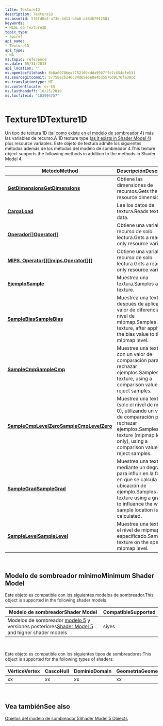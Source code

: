 ```yaml
---
title: Texture1D
description: Texture1D
ms.assetid: 5f6fd0e4-a73e-4d13-b3a0-c884b7912581
keywords:
- HLSL de Texture1D
topic_type:
- apiref
api_name:
- Texture1D
api_type:
- NA
ms.topic: reference
ms.date: 05/31/2018
api_location: ''
ms.openlocfilehash: 8b8a60706ea2752109cdda9907ffe7c654efe531
ms.sourcegitcommit: 57758ecb246c84d65e6e0e4bd5570d9176fa39cd
ms.translationtype: MT
ms.contentlocale: es-ES
ms.lasthandoff: 10/25/2019
ms.locfileid: "103994757"
---
```

# <a name="texture1d"></a><span data-ttu-id="42a7e-104">Texture1D</span><span class="sxs-lookup"><span data-stu-id="42a7e-104">Texture1D</span></span>

<span data-ttu-id="42a7e-105">Un tipo de textura 1D ([tal como existe en el modelo de sombreador 4](dx-graphics-hlsl-to-type.md)) más las variables de recurso.</span><span class="sxs-lookup"><span data-stu-id="42a7e-105">A 1D texture type ([as it exists in Shader Model 4](dx-graphics-hlsl-to-type.md)) plus resource variables.</span></span> <span data-ttu-id="42a7e-106">Este objeto de textura admite los siguientes métodos además de los métodos del modelo de sombreador 4.</span><span class="sxs-lookup"><span data-stu-id="42a7e-106">This texture object supports the following methods in addition to the methods in Shader Model 4.</span></span>



| <span data-ttu-id="42a7e-107">Método</span><span class="sxs-lookup"><span data-stu-id="42a7e-107">Method</span></span>                                                                  | <span data-ttu-id="42a7e-108">Descripción</span><span class="sxs-lookup"><span data-stu-id="42a7e-108">Description</span></span>                                                                                |
|-------------------------------------------------------------------------|--------------------------------------------------------------------------------------------|
| [<span data-ttu-id="42a7e-109">**GetDimensions**</span><span class="sxs-lookup"><span data-stu-id="42a7e-109">**GetDimensions**</span></span>](sm5-object-texture1d-getdimensions.md)             | <span data-ttu-id="42a7e-110">Obtiene las dimensiones de recursos.</span><span class="sxs-lookup"><span data-stu-id="42a7e-110">Gets the resource dimensions.</span></span>                                                              |
| [<span data-ttu-id="42a7e-111">**Carga**</span><span class="sxs-lookup"><span data-stu-id="42a7e-111">**Load**</span></span>](texture1d-load.md)                                          | <span data-ttu-id="42a7e-112">Lee los datos de textura.</span><span class="sxs-lookup"><span data-stu-id="42a7e-112">Reads texture data.</span></span>                                                                        |
| <span data-ttu-id="42a7e-113">[**Operador\[\]**](sm5-object-texture1d-operatorindex.md)</span><span class="sxs-lookup"><span data-stu-id="42a7e-113">[**Operator\[\]**](sm5-object-texture1d-operatorindex.md)</span></span>              | <span data-ttu-id="42a7e-114">Obtiene una variable de recurso de solo lectura.</span><span class="sxs-lookup"><span data-stu-id="42a7e-114">Gets a read-only resource variable.</span></span>                                                        |
| <span data-ttu-id="42a7e-115">[**MIPS. Operator\[\]\[\]**](sm5-object-texture1d-mipsoperatorindex.md)</span><span class="sxs-lookup"><span data-stu-id="42a7e-115">[**mips.Operator\[\]\[\]**](sm5-object-texture1d-mipsoperatorindex.md)</span></span> | <span data-ttu-id="42a7e-116">Obtiene una variable de recurso de solo lectura.</span><span class="sxs-lookup"><span data-stu-id="42a7e-116">Gets a read-only resource variable.</span></span>                                                        |
| [<span data-ttu-id="42a7e-117">**Ejemplo**</span><span class="sxs-lookup"><span data-stu-id="42a7e-117">**Sample**</span></span>](texture1d-sample.md)                                      | <span data-ttu-id="42a7e-118">Muestrea una textura.</span><span class="sxs-lookup"><span data-stu-id="42a7e-118">Samples a texture.</span></span>                                                                         |
| [<span data-ttu-id="42a7e-119">**SampleBias**</span><span class="sxs-lookup"><span data-stu-id="42a7e-119">**SampleBias**</span></span>](texture1d-samplebias.md)                              | <span data-ttu-id="42a7e-120">Muestrea una textura, después de aplicar el valor de diferencia al nivel de mipmap.</span><span class="sxs-lookup"><span data-stu-id="42a7e-120">Samples a texture, after applying the bias value to the mipmap level.</span></span>                      |
| [<span data-ttu-id="42a7e-121">**SampleCmp**</span><span class="sxs-lookup"><span data-stu-id="42a7e-121">**SampleCmp**</span></span>](texture1d-samplecmp.md)                                | <span data-ttu-id="42a7e-122">Muestrea una textura con un valor de comparación para rechazar ejemplos.</span><span class="sxs-lookup"><span data-stu-id="42a7e-122">Samples a texture, using a comparison value to reject samples.</span></span>                             |
| [<span data-ttu-id="42a7e-123">**SampleCmpLevelZero**</span><span class="sxs-lookup"><span data-stu-id="42a7e-123">**SampleCmpLevelZero**</span></span>](texture1d-samplecmplevelzero.md)              | <span data-ttu-id="42a7e-124">Muestrea una textura (solo el nivel de mipmap 0), utilizando un valor de comparación para rechazar ejemplos.</span><span class="sxs-lookup"><span data-stu-id="42a7e-124">Samples a texture (mipmap level 0 only), using a comparison value to reject samples.</span></span>       |
| [<span data-ttu-id="42a7e-125">**SampleGrad**</span><span class="sxs-lookup"><span data-stu-id="42a7e-125">**SampleGrad**</span></span>](texture1d-samplegrad.md)                              | <span data-ttu-id="42a7e-126">Muestrea una textura mediante un degradado para influir en la forma en que se calcula la ubicación de ejemplo.</span><span class="sxs-lookup"><span data-stu-id="42a7e-126">Samples a texture using a gradient to influence the way the sample location is calculated.</span></span> |
| [<span data-ttu-id="42a7e-127">**SampleLevel**</span><span class="sxs-lookup"><span data-stu-id="42a7e-127">**SampleLevel**</span></span>](texture1d-samplelevel.md)                            | <span data-ttu-id="42a7e-128">Muestrea una textura en el nivel de mipmap especificado.</span><span class="sxs-lookup"><span data-stu-id="42a7e-128">Samples a texture on the specified mipmap level.</span></span>                                           |



 

## <a name="minimum-shader-model"></a><span data-ttu-id="42a7e-129">Modelo de sombreador mínimo</span><span class="sxs-lookup"><span data-stu-id="42a7e-129">Minimum Shader Model</span></span>

<span data-ttu-id="42a7e-130">Este objeto es compatible con los siguientes modelos de sombreador.</span><span class="sxs-lookup"><span data-stu-id="42a7e-130">This object is supported in the following shader models.</span></span>



| <span data-ttu-id="42a7e-131">Modelo de sombreador</span><span class="sxs-lookup"><span data-stu-id="42a7e-131">Shader Model</span></span>                                                                | <span data-ttu-id="42a7e-132">Compatible</span><span class="sxs-lookup"><span data-stu-id="42a7e-132">Supported</span></span> |
|-----------------------------------------------------------------------------|-----------|
| <span data-ttu-id="42a7e-133">Modelos de sombreador [modelo 5](d3d11-graphics-reference-sm5.md) y versiones posteriores</span><span class="sxs-lookup"><span data-stu-id="42a7e-133">[Shader Model 5](d3d11-graphics-reference-sm5.md) and higher shader models</span></span> | <span data-ttu-id="42a7e-134">sí</span><span class="sxs-lookup"><span data-stu-id="42a7e-134">yes</span></span>       |



 

<span data-ttu-id="42a7e-135">Este objeto es compatible con los siguientes tipos de sombreadores:</span><span class="sxs-lookup"><span data-stu-id="42a7e-135">This object is supported for the following types of shaders:</span></span>



| <span data-ttu-id="42a7e-136">Vértice</span><span class="sxs-lookup"><span data-stu-id="42a7e-136">Vertex</span></span> | <span data-ttu-id="42a7e-137">Casco</span><span class="sxs-lookup"><span data-stu-id="42a7e-137">Hull</span></span> | <span data-ttu-id="42a7e-138">Dominio</span><span class="sxs-lookup"><span data-stu-id="42a7e-138">Domain</span></span> | <span data-ttu-id="42a7e-139">Geometría</span><span class="sxs-lookup"><span data-stu-id="42a7e-139">Geometry</span></span> | <span data-ttu-id="42a7e-140">Píxel</span><span class="sxs-lookup"><span data-stu-id="42a7e-140">Pixel</span></span> | <span data-ttu-id="42a7e-141">Compute</span><span class="sxs-lookup"><span data-stu-id="42a7e-141">Compute</span></span> |
|--------|------|--------|----------|-------|---------|
| <span data-ttu-id="42a7e-142">x</span><span class="sxs-lookup"><span data-stu-id="42a7e-142">x</span></span>      | <span data-ttu-id="42a7e-143">x</span><span class="sxs-lookup"><span data-stu-id="42a7e-143">x</span></span>    | <span data-ttu-id="42a7e-144">x</span><span class="sxs-lookup"><span data-stu-id="42a7e-144">x</span></span>      | <span data-ttu-id="42a7e-145">x</span><span class="sxs-lookup"><span data-stu-id="42a7e-145">x</span></span>        | <span data-ttu-id="42a7e-146">x</span><span class="sxs-lookup"><span data-stu-id="42a7e-146">x</span></span>     | <span data-ttu-id="42a7e-147">x</span><span class="sxs-lookup"><span data-stu-id="42a7e-147">x</span></span>       |



 

## <a name="see-also"></a><span data-ttu-id="42a7e-148">Vea también</span><span class="sxs-lookup"><span data-stu-id="42a7e-148">See also</span></span>

<dl> <dt>

[<span data-ttu-id="42a7e-149">Objetos del modelo de sombreador 5</span><span class="sxs-lookup"><span data-stu-id="42a7e-149">Shader Model 5 Objects</span></span>](d3d11-graphics-reference-sm5-objects.md)
</dt> </dl>

 

 




